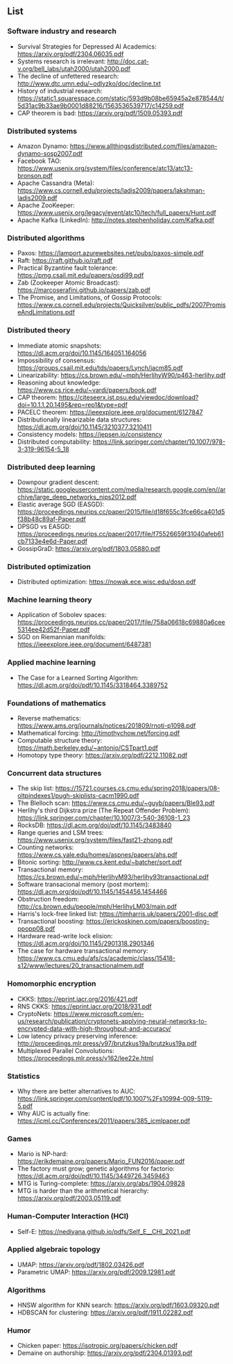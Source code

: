 ## List

### Software industry and research
- Survival Strategies for Depressed AI Academics: https://arxiv.org/pdf/2304.06035.pdf
- Systems research is irrelevant: http://doc.cat-v.org/bell_labs/utah2000/utah2000.pdf
- The decline of unfettered research: http://www.dtc.umn.edu/~odlyzko/doc/decline.txt
- History of industrial research: https://static1.squarespace.com/static/593d9b08be65945a2e878544/t/5d31ac9b33ae9b0001d88216/1563536539717/c14259.pdf
- CAP theorem is bad: https://arxiv.org/pdf/1509.05393.pdf

### Distributed systems
- Amazon Dynamo: https://www.allthingsdistributed.com/files/amazon-dynamo-sosp2007.pdf
- Facebook TAO: https://www.usenix.org/system/files/conference/atc13/atc13-bronson.pdf
- Apache Cassandra (Meta): https://www.cs.cornell.edu/projects/ladis2009/papers/lakshman-ladis2009.pdf
- Apache ZooKeeper: https://www.usenix.org/legacy/event/atc10/tech/full_papers/Hunt.pdf
- Apache Kafka (LinkedIn): http://notes.stephenholiday.com/Kafka.pdf

### Distributed algorithms
- Paxos: https://lamport.azurewebsites.net/pubs/paxos-simple.pdf
- Raft: https://raft.github.io/raft.pdf
- Practical Byzantine fault tolerance: https://pmg.csail.mit.edu/papers/osdi99.pdf
- Zab (Zookeeper Atomic Broadcast): https://marcoserafini.github.io/papers/zab.pdf
- The Promise, and Limitations, of Gossip Protocols: https://www.cs.cornell.edu/projects/Quicksilver/public_pdfs/2007PromiseAndLimitations.pdf

### Distributed theory
- Immediate atomic snapshots: https://dl.acm.org/doi/10.1145/164051.164056
- Impossibility of consensus: https://groups.csail.mit.edu/tds/papers/Lynch/jacm85.pdf
- Linearizability: https://cs.brown.edu/~mph/HerlihyW90/p463-herlihy.pdf
- Reasoning about knowledge: https://www.cs.rice.edu/~vardi/papers/book.pdf
- CAP theorem: https://citeseerx.ist.psu.edu/viewdoc/download?doi=10.1.1.20.1495&rep=rep1&type=pdf
- PACELC theorem: https://ieeexplore.ieee.org/document/6127847
- Distributionally linearizable data structures: https://dl.acm.org/doi/10.1145/3210377.3210411
- Consistency models: https://jepsen.io/consistency
- Distributed computability: https://link.springer.com/chapter/10.1007/978-3-319-96154-5_18

### Distributed deep learning
- Downpour gradient descent: https://static.googleusercontent.com/media/research.google.com/en//archive/large_deep_networks_nips2012.pdf
- Elastic average SGD (EASGD): https://proceedings.neurips.cc/paper/2015/file/d18f655c3fce66ca401d5f38b48c89af-Paper.pdf
- DPSGD vs EASGD: https://proceedings.neurips.cc/paper/2017/file/f75526659f31040afeb61cb7133e4e6d-Paper.pdf
- GossipGraD: https://arxiv.org/pdf/1803.05880.pdf

### Distributed optimization
- Distributed optimization: https://nowak.ece.wisc.edu/dosn.pdf

### Machine learning theory
- Application of Sobolev spaces: https://proceedings.neurips.cc/paper/2017/file/758a06618c69880a6cee5314ee42d52f-Paper.pdf
- SGD on Riemannian manifolds: https://ieeexplore.ieee.org/document/6487381

### Applied machine learning
- The Case for a Learned Sorting Algorithm: https://dl.acm.org/doi/pdf/10.1145/3318464.3389752

### Foundations of mathematics
- Reverse mathematics: https://www.ams.org/journals/notices/201809/rnoti-p1098.pdf
- Mathematical forcing: http://timothychow.net/forcing.pdf
- Computable structure theory: https://math.berkeley.edu/~antonio/CSTpart1.pdf
- Homotopy type theory: https://arxiv.org/pdf/2212.11082.pdf

### Concurrent data structures
- The skip list: https://15721.courses.cs.cmu.edu/spring2018/papers/08-oltpindexes1/pugh-skiplists-cacm1990.pdf
- The Blelloch scan: https://www.cs.cmu.edu/~guyb/papers/Ble93.pdf
- Herlihy's third Dijkstra prize (The Repeat Offender Problem): https://link.springer.com/chapter/10.1007/3-540-36108-1_23
- RocksDB: https://dl.acm.org/doi/pdf/10.1145/3483840
- Range queries and LSM trees: https://www.usenix.org/system/files/fast21-zhong.pdf
- Counting networks: https://www.cs.yale.edu/homes/aspnes/papers/ahs.pdf
- Bitonic sorting: http://www.cs.kent.edu/~batcher/sort.pdf
- Transactional memory: https://cs.brown.edu/~mph/HerlihyM93/herlihy93transactional.pdf
- Software transacional memory (post mortem): https://dl.acm.org/doi/pdf/10.1145/1454456.1454466
- Obstruction freedom: http://cs.brown.edu/people/mph/HerlihyLM03/main.pdf
- Harris's lock-free linked list: https://timharris.uk/papers/2001-disc.pdf
- Transactional boosting: https://erickoskinen.com/papers/boosting-ppopp08.pdf
- Hardware read-write lock elision: https://dl.acm.org/doi/10.1145/2901318.2901346
- The case for hardware transactional memory: https://www.cs.cmu.edu/afs/cs/academic/class/15418-s12/www/lectures/20_transactionalmem.pdf

### Homomorphic encryption
- CKKS: https://eprint.iacr.org/2016/421.pdf
- RNS CKKS: https://eprint.iacr.org/2018/931.pdf
- CryptoNets: https://www.microsoft.com/en-us/research/publication/cryptonets-applying-neural-networks-to-encrypted-data-with-high-throughput-and-accuracy/
- Low latency privacy preserving inference: http://proceedings.mlr.press/v97/brutzkus19a/brutzkus19a.pdf
- Multiplexed Parallel Convolutions: https://proceedings.mlr.press/v162/lee22e.html

### Statistics
- Why there are better alternatives to AUC: https://link.springer.com/content/pdf/10.1007%2Fs10994-009-5119-5.pdf
- Why AUC is actually fine: https://icml.cc/Conferences/2011/papers/385_icmlpaper.pdf

### Games
- Mario is NP-hard: https://erikdemaine.org/papers/Mario_FUN2016/paper.pdf
- The factory must grow; genetic algorithms for factorio: https://dl.acm.org/doi/pdf/10.1145/3449726.3459463
- MTG is Turing-complete: https://arxiv.org/abs/1904.09828
- MTG is harder than the arithmetical hierarchy: https://arxiv.org/pdf/2003.05119.pdf

### Human-Computer Interaction (HCI)
- Self-E: https://nediyana.github.io/pdfs/Self_E__CHI_2021.pdf

### Applied algebraic topology
- UMAP: https://arxiv.org/pdf/1802.03426.pdf
- Parametric UMAP: https://arxiv.org/pdf/2009.12981.pdf

### Algorithms
- HNSW algorithm for KNN search: https://arxiv.org/pdf/1603.09320.pdf
- HDBSCAN for clustering: https://arxiv.org/pdf/1911.02282.pdf

### Humor
- Chicken paper: https://isotropic.org/papers/chicken.pdf
- Demaine on authorship: https://arxiv.org/pdf/2304.01393.pdf
